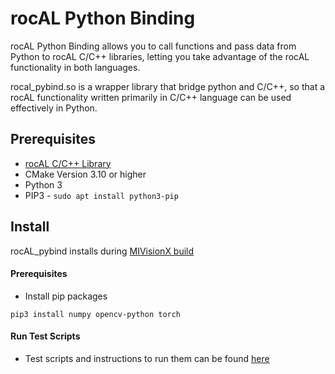 # rocAL Python Binding

rocAL Python Binding allows you to call functions and pass data from Python to rocAL C/C++ libraries,
letting you take advantage of the rocAL functionality in both languages.

rocal_pybind.so is a wrapper library that bridge python and C/C++, so that a rocAL functionality
written primarily in C/C++ language can be used effectively in Python.

## Prerequisites
* [rocAL C/C++ Library](../rocAL#prerequisites)
* CMake Version 3.10 or higher
* Python 3
* PIP3 - `sudo apt install python3-pip`

## Install
rocAL_pybind installs during [MIVisionX build](https://github.com/GPUOpen-ProfessionalCompute-Libraries/MIVisionX#build--install-mivisionx)

#### Prerequisites

* Install pip packages
````
pip3 install numpy opencv-python torch
````

#### Run Test Scripts
* Test scripts and instructions to run them can be found [here](examples/)
